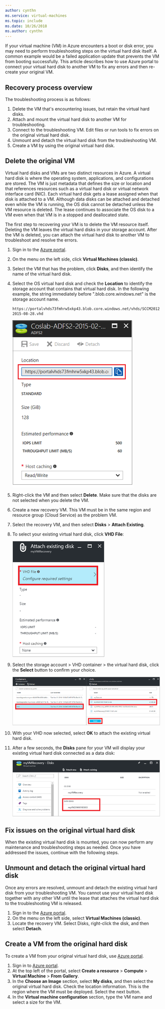 ```yaml
---
author: cynthn
ms.service: virtual-machines
ms.topic: include
ms.date: 10/26/2018
ms.author: cynthn
---
```

﻿If your virtual machine (VM) in Azure encounters a boot or disk error, you may need to perform troubleshooting steps on the virtual hard disk itself. A common example would be a failed application update that prevents the VM from booting successfully. This article describes how to use Azure portal to connect your virtual hard disk to another VM to fix any errors and then re-create your original VM.


## Recovery process overview
The troubleshooting process is as follows:

1. Delete the VM that's encountering issues, but retain the virtual hard disks.
2. Attach and mount the virtual hard disk to another VM for troubleshooting.
3. Connect to the troubleshooting VM. Edit files or run tools to fix errors on the original virtual hard disk.
4. Unmount and detach the virtual hard disk from the troubleshooting VM.
5. Create a VM by using the original virtual hard disk.

## Delete the original VM
Virtual hard disks and VMs are two distinct resources in Azure. A virtual hard disk is where the operating system, applications, and configurations are stored. The VM is just metadata that defines the size or location and that references resources such as a virtual hard disk or virtual network interface card (NIC). Each virtual hard disk gets a lease assigned when that disk is attached to a VM. Although data disks can be attached and detached even while the VM is running, the OS disk cannot be detached unless the VM resource is deleted. The lease continues to associate the OS disk to a VM even when that VM is in a stopped and deallocated state.

The first step to recovering your VM is to delete the VM resource itself. Deleting the VM leaves the virtual hard disks in your storage account. After the VM is deleted, you can attach the virtual hard disk to another VM to troubleshoot and resolve the errors. 

1. Sign in to the [Azure portal](https://portal.azure.com). 
2. On the menu on the left side, click **Virtual Machines (classic)**.
3. Select the VM that has the problem, click **Disks**, and then identify the name of the virtual hard disk. 
4. Select the OS virtual hard disk and check the **Location** to identify the storage account that contains that virtual hard disk. In the following example, the string immediately before ".blob.core.windows.net" is the storage account name.

    ```
    https://portalvhds73fmhrw5xkp43.blob.core.windows.net/vhds/SCCM2012-2015-08-28.vhd
    ```

    ![The image about VM's location](./media/virtual-machines-classic-recovery-disks-portal/vm-location.png)

5. Right-click the VM and then select **Delete**. Make sure that the disks are not selected when you delete the VM.
6. Create a new recovery VM. This VM must be in the same region and resource group (Cloud Service) as the problem VM.
7. Select the recovery VM, and then select **Disks** > **Attach Existing**.
8. To select your existing virtual hard disk, click **VHD File**:

    ![Browse for existing VHD](./media/virtual-machines-classic-recovery-disks-portal/select-vhd-location.png)

9. Select the storage account > VHD container > the virtual hard disk, click the **Select** button to confirm your choice.

    ![Select your existing VHD](./media/virtual-machines-classic-recovery-disks-portal/select-vhd.png)

10. With your VHD now selected, select **OK** to attach the existing virtual hard disk.
11. After a few seconds, the **Disks** pane for your VM will display your existing virtual hard disk connected as a data disk:

    ![Existing virtual hard disk attached as a data disk](./media/virtual-machines-classic-recovery-disks-portal/attached-disk.png)

## Fix issues on the original virtual hard disk
When the existing virtual hard disk is mounted, you can now perform any maintenance and troubleshooting steps as needed. Once you have addressed the issues, continue with the following steps.

## Unmount and detach the original virtual hard disk
Once any errors are resolved, unmount and detach the existing virtual hard disk from your troubleshooting VM. You cannot use your virtual hard disk together with any other VM until the lease that attaches the virtual hard disk to the troubleshooting VM is released.  

1. Sign in to the [Azure portal](https://portal.azure.com). 
2. On the menu on the left side, select **Virtual Machines (classic)**.
3. Locate the recovery VM. Select Disks, right-click the disk, and then select **Detach**.

## Create a VM from the original hard disk

To create a VM from your original virtual hard disk, use [Azure portal](https://portal.azure.com).

1. Sign in to [Azure portal](https://portal.azure.com).
2. At the top left of the portal, select **Create a resource** > **Compute** > **Virtual Machine** > **From Gallery**.
3. In the **Choose an Image** section, select **My disks**, and then select the original virtual hard disk. Check the location information. This is the region where the VM must be deployed. Select the next button.
4. In the **Virtual machine configuration** section, type the VM name and select a size for the VM.
